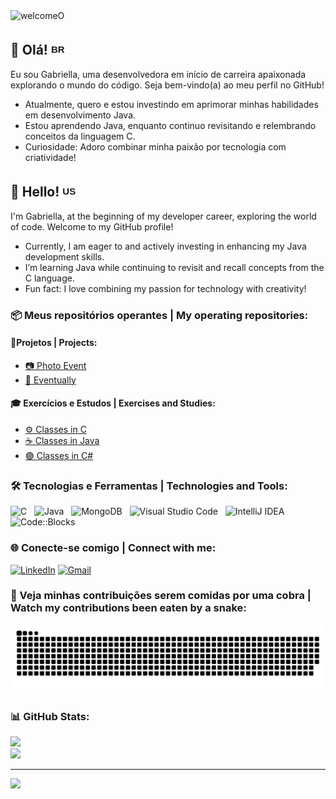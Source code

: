 <img src="https://github.com/user-attachments/assets/ffc45e27-2a46-42be-ada4-76cf6342a438" alt="welcomeO" />

## 👋 Olá! <sup><sub><b><span style="font-size: 15px; font-family: Arial, sans-serif;">BR</span></b></sub></sup>

Eu sou Gabriella, uma desenvolvedora em início de carreira apaixonada explorando o mundo do código. Seja bem-vindo(a) ao meu perfil no GitHub!

- Atualmente, quero e estou investindo em aprimorar minhas habilidades em desenvolvimento Java.
- Estou aprendendo Java, enquanto continuo revisitando e relembrando conceitos da linguagem C.
- Curiosidade: Adoro combinar minha paixão por tecnologia com criatividade!

## 👋 Hello! <sup><sub><b><span style="font-size: 15px; font-family: Arial, sans-serif;">US</span></b></sub></sup>

I'm Gabriella, at the beginning of my developer career, exploring the world of code. Welcome to my GitHub profile!

- Currently, I am eager to and actively investing in enhancing my Java development skills.
- I’m learning Java while continuing to revisit and recall concepts from the C language.
- Fun fact: I love combining my passion for technology with creativity!

### 📦 Meus repositórios operantes | My operating repositories:
#### 📌Projetos | Projects:
- [📷 Photo Event](https://github.com/gabriellatcc/PhotoEvent)
- [📆 Eventually](https://github.com/gabriellatcc/Eventually)
#### 🎓 Exercícios e Estudos | Exercises and Studies:
- [⚙️ Classes in C](https://github.com/gabriellatcc/Classes-in-C)
- [☕ Classes in Java](https://github.com/gabriellatcc/Classes-in-Java)
- [🟣 Classes in C#](https://github.com/gabriellatcc/Classes-in-CSharp)

### 🛠️ Tecnologias e Ferramentas | Technologies and Tools:
![C](https://img.icons8.com/color/48/000000/c-programming.png) ‎ ‎ ![Java](https://img.icons8.com/color/48/000000/java-coffee-cup-logo.png)  ‎ ‎ ![MongoDB](https://img.icons8.com/color/48/000000/mongodb.png) ‎ ‎ ![Visual Studio Code](https://img.icons8.com/color/48/000000/visual-studio-code-2019.png)  ‎  ‎ ![IntelliJ IDEA](https://img.icons8.com/color/48/000000/intellij-idea.png)‎ ‎   ![Code::Blocks](https://img.icons8.com/color/48/000000/code-blocks.png) 

### 🌐 Conecte-se comigo | Connect with me:
[![LinkedIn](https://img.shields.io/badge/LinkedIn-blue?style=for-the-badge&logo=linkedin)](https://www.linkedin.com/in/gabriellatccorrea/)
[![Gmail](https://img.shields.io/badge/Gmail-%23D14836?style=for-the-badge&logo=gmail&logoColor=white)](mailto:gabriellatccorrea@gmail.com)

### 🐍 Veja minhas contribuições serem comidas por uma cobra | Watch my contributions been eaten by a snake:
![Snake animation](https://raw.githubusercontent.com/6b11h/6b11h/output/snake.svg)

### 📊 GitHub Stats:
![](https://github-readme-stats.vercel.app/api?username=gabriellatcc&theme=dark&hide_border=false&include_all_commits=false&count_private=false)<br/>
![](https://nirzak-streak-stats.vercel.app/?user=gabriellatcc&theme=dark&hide_border=false)<br/>

---
[![](https://visitcount.itsvg.in/api?id=gabriellatcc&icon=0&color=0)](https://visitcount.itsvg.in)

